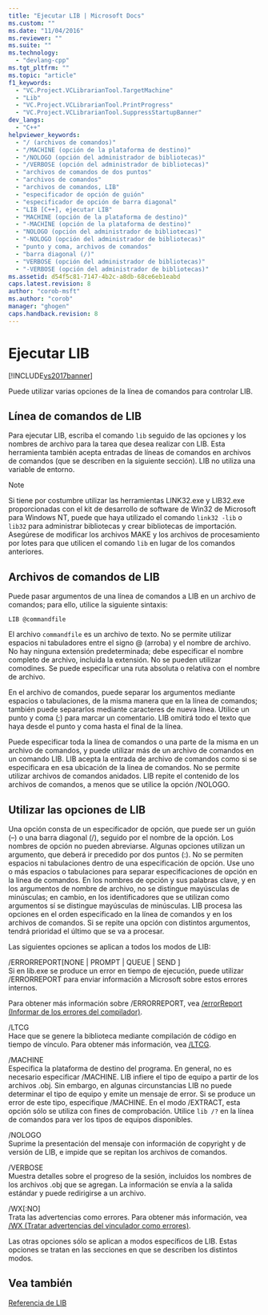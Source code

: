 ```yaml
---
title: "Ejecutar LIB | Microsoft Docs"
ms.custom: ""
ms.date: "11/04/2016"
ms.reviewer: ""
ms.suite: ""
ms.technology: 
  - "devlang-cpp"
ms.tgt_pltfrm: ""
ms.topic: "article"
f1_keywords: 
  - "VC.Project.VCLibrarianTool.TargetMachine"
  - "Lib"
  - "VC.Project.VCLibrarianTool.PrintProgress"
  - "VC.Project.VCLibrarianTool.SuppressStartupBanner"
dev_langs: 
  - "C++"
helpviewer_keywords: 
  - "/ (archivos de comandos)"
  - "/MACHINE (opción de la plataforma de destino)"
  - "/NOLOGO (opción del administrador de bibliotecas)"
  - "/VERBOSE (opción del administrador de bibliotecas)"
  - "archivos de comandos de dos puntos"
  - "archivos de comandos"
  - "archivos de comandos, LIB"
  - "especificador de opción de guión"
  - "especificador de opción de barra diagonal"
  - "LIB [C++], ejecutar LIB"
  - "MACHINE (opción de la plataforma de destino)"
  - "-MACHINE (opción de la plataforma de destino)"
  - "NOLOGO (opción del administrador de bibliotecas)"
  - "-NOLOGO (opción del administrador de bibliotecas)"
  - "punto y coma, archivos de comandos"
  - "barra diagonal (/)"
  - "VERBOSE (opción del administrador de bibliotecas)"
  - "-VERBOSE (opción del administrador de bibliotecas)"
ms.assetid: d54f5c81-7147-4b2c-a8db-68ce6eb1eabd
caps.latest.revision: 8
author: "corob-msft"
ms.author: "corob"
manager: "ghogen"
caps.handback.revision: 8
---
```

# Ejecutar LIB
[!INCLUDE[vs2017banner](../../assembler/inline/includes/vs2017banner.md)]

Puede utilizar varias opciones de la línea de comandos para controlar LIB.  
  
## Línea de comandos de LIB  
 Para ejecutar LIB, escriba el comando `lib` seguido de las opciones y los nombres de archivo para la tarea que desea realizar con LIB.  Esta herramienta también acepta entradas de líneas de comandos en archivos de comandos \(que se describen en la siguiente sección\).  LIB no utiliza una variable de entorno.  
  
> [!NOTE]
>  Si tiene por costumbre utilizar las herramientas LINK32.exe y LIB32.exe proporcionadas con el kit de desarrollo de software de Win32 de Microsoft para Windows NT, puede que haya utilizado el comando `link32 -lib` o `lib32` para administrar bibliotecas y crear bibliotecas de importación.  Asegúrese de modificar los archivos MAKE y los archivos de procesamiento por lotes para que utilicen el comando `lib` en lugar de los comandos anteriores.  
  
## Archivos de comandos de LIB  
 Puede pasar argumentos de una línea de comandos a LIB en un archivo de comandos; para ello, utilice la siguiente sintaxis:  
  
```  
LIB @commandfile  
```  
  
 El archivo `commandfile` es un archivo de texto.  No se permite utilizar espacios ni tabuladores entre el signo @ \(arroba\) y el nombre de archivo.  No hay ninguna extensión predeterminada; debe especificar el nombre completo de archivo, incluida la extensión.  No se pueden utilizar comodines.  Se puede especificar una ruta absoluta o relativa con el nombre de archivo.  
  
 En el archivo de comandos, puede separar los argumentos mediante espacios o tabulaciones, de la misma manera que en la línea de comandos; también puede separarlos mediante caracteres de nueva línea.  Utilice un punto y coma \(;\) para marcar un comentario.  LIB omitirá todo el texto que haya desde el punto y coma hasta el final de la línea.  
  
 Puede especificar toda la línea de comandos o una parte de la misma en un archivo de comandos, y puede utilizar más de un archivo de comandos en un comando LIB.  LIB acepta la entrada de archivo de comandos como si se especificara en esa ubicación de la línea de comandos.  No se permite utilizar archivos de comandos anidados.  LIB repite el contenido de los archivos de comandos, a menos que se utilice la opción \/NOLOGO.  
  
## Utilizar las opciones de LIB  
 Una opción consta de un especificador de opción, que puede ser un guión \(–\) o una barra diagonal \(\/\), seguido por el nombre de la opción.  Los nombres de opción no pueden abreviarse.  Algunas opciones utilizan un argumento, que deberá ir precedido por dos puntos \(:\).  No se permiten espacios ni tabulaciones dentro de una especificación de opción.  Use uno o más espacios o tabulaciones para separar especificaciones de opción en la línea de comandos.  En los nombres de opción y sus palabras clave, y en los argumentos de nombre de archivo, no se distingue mayúsculas de minúsculas; en cambio, en los identificadores que se utilizan como argumentos sí se distingue mayúsculas de minúsculas.  LIB procesa las opciones en el orden especificado en la línea de comandos y en los archivos de comandos.  Si se repite una opción con distintos argumentos, tendrá prioridad el último que se va a procesar.  
  
 Las siguientes opciones se aplican a todos los modos de LIB:  
  
 \/ERRORREPORT\[NONE &#124; PROMPT &#124; QUEUE &#124; SEND \]  
 Si en lib.exe se produce un error en tiempo de ejecución, puede utilizar \/ERRORREPORT para enviar información a Microsoft sobre estos errores internos.  
  
 Para obtener más información sobre \/ERRORREPORT, vea [\/errorReport \(Informar de los errores del compilador\)](../../build/reference/errorreport-report-internal-compiler-errors.md).  
  
 \/LTCG  
 Hace que se genere la biblioteca mediante compilación de código en tiempo de vínculo.  Para obtener más información, vea [\/LTCG](../../build/reference/ltcg-link-time-code-generation.md).  
  
 \/MACHINE  
 Especifica la plataforma de destino del programa.  En general, no es necesario especificar \/MACHINE.  LIB infiere el tipo de equipo a partir de los archivos .obj.  Sin embargo, en algunas circunstancias LIB no puede determinar el tipo de equipo y emite un mensaje de error.  Si se produce un error de este tipo, especifique \/MACHINE.  En el modo \/EXTRACT, esta opción sólo se utiliza con fines de comprobación.  Utilice `lib /?` en la línea de comandos para ver los tipos de equipos disponibles.  
  
 \/NOLOGO  
 Suprime la presentación del mensaje con información de copyright y de versión de LIB, e impide que se repitan los archivos de comandos.  
  
 \/VERBOSE  
 Muestra detalles sobre el progreso de la sesión, incluidos los nombres de los archivos .obj que se agregan.  La información se envía a la salida estándar y puede redirigirse a un archivo.  
  
 \/WX\[:NO\]  
 Trata las advertencias como errores.  Para obtener más información, vea [\/WX \(Tratar advertencias del vinculador como errores\)](../../build/reference/wx-treat-linker-warnings-as-errors.md).  
  
 Las otras opciones sólo se aplican a modos específicos de LIB.  Estas opciones se tratan en las secciones en que se describen los distintos modos.  
  
## Vea también  
 [Referencia de LIB](../../build/reference/lib-reference.md)